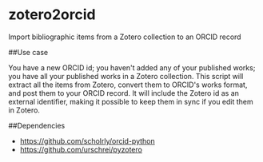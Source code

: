 zotero2orcid
============

Import bibliographic items from a Zotero collection to an ORCID record

##Use case

You have a new ORCID id; you haven't added any of your published works; you have all your published works in a Zotero collection. This script will extract all the items from Zotero, convert them to ORCID's works format, and post them to your ORCID record. It will include the Zotero id as an external identifier, making it possible to keep them in sync if you edit them in Zotero.

##Dependencies 

* https://github.com/scholrly/orcid-python
* https://github.com/urschrei/pyzotero

